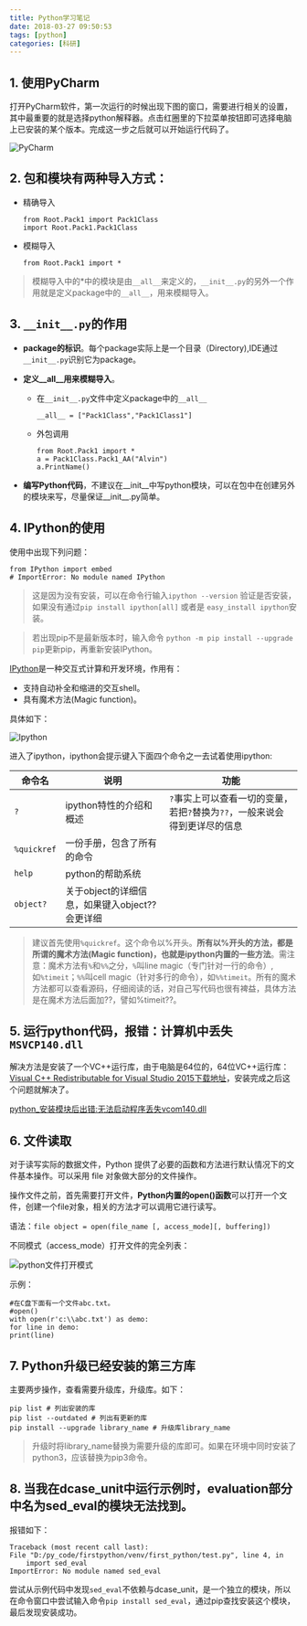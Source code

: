 ```yaml
---
title: Python学习笔记
date: 2018-03-27 09:50:53
tags: [python]
categories: [科研]
---
```


## 1. 使用PyCharm
打开PyCharm软件，第一次运行的时候出现下图的窗口，需要进行相关的设置，其中最重要的就是选择python解释器。点击红圈里的下拉菜单按钮即可选择电脑上已安装的某个版本。完成这一步之后就可以开始运行代码了。

![PyCharm](/images/PyCharm.png)


## 2. 包和模块有两种导入方式：

- 精确导入
    
    ```
    from Root.Pack1 import Pack1Class
    import Root.Pack1.Pack1Class
    ```
- 模糊导入
        
    ```
    from Root.Pack1 import *
    ```
> 模糊导入中的*中的模块是由`__all__`来定义的，`__init__.py`的另外一个作用就是定义package中的`__all__`，用来模糊导入。

## 3. `__init__.py`的作用
- **package的标识**。每个package实际上是一个目录（Directory),IDE通过`__init__.py`识别它为package。
-  **定义__all__用来模糊导入**。
    - 在`__init__.py`文件中定义package中的`__all__`
    
        ```
        __all__ = ["Pack1Class","Pack1Class1"]
        ```
    
    - 外包调用
        ```
        from Root.Pack1 import *
        a = Pack1Class.Pack1_AA("Alvin")
        a.PrintName()
        ```

-  **编写Python代码**，不建议在__init__中写python模块，可以在包中在创建另外的模块来写，尽量保证__init__.py简单。

## 4. IPython的使用

使用中出现下列问题：
```
from IPython import embed
# ImportError: No module named IPython
```

> 这是因为没有安装，可以在命令行输入`ipython --version` 验证是否安装，如果没有通过`pip install ipython[all]`  或者是 `easy_install ipython`安装。

> 若出现pip不是最新版本时，输入命令 `python -m pip install --upgrade pip`更新pip，再重新安装IPython。


[IPython](http://ipython.org/ipython-doc/stable/index.html)是一种交互式计算和开发环境，作用有：
- 支持自动补全和缩进的交互shell。
- 具有魔术方法(Magic function)。
    
具体如下：

![Ipython](/images/Ipython.png)

进入了ipython，ipython会提示键入下面四个命令之一去试着使用ipython:

命令名 | 说明 | 功能
---|---|---
`?` | ipython特性的介绍和概述 | `?`事实上可以查看一切的变量，若把`?`替换为`??`，一般来说会得到更详尽的信息
`%quickref` | 一份手册，包含了所有的命令 | 
`help` | python的帮助系统 | 
`object?` | 关于object的详细信息，如果键入object??会更详细 | 

> 建议首先使用`%quickref`。这个命令以%开头。**所有以%开头的方法，都是所谓的魔术方法(Magic function)，也就是ipython内置的一些方法**。需注意：魔术方法有`%`和`%%`之分，`%`叫line magic（专门针对一行的命令）,如`%timeit`；`%%`叫cell magic（针对多行的命令），如`%%timeit`。所有的魔术方法都可以查看源码，仔细阅读的话，对自己写代码也很有裨益，具体方法是在魔术方法后面加??，譬如%timeit??。

## 5. 运行python代码，报错：计算机中丢失`MSVCP140.dll`

解决方法是安装了一个VC++运行库，由于电脑是64位的，64位VC++运行库：[Visual C++ Redistributable for Visual Studio 2015下载地址](https://www.microsoft.com/zh-cn/download/confirmation.aspx?id=48145)，安装完成之后这个问题就解决了。

[python_安装模块后出错:无法启动程序丢失vcom140.dll](https://blog.csdn.net/m0_38034312/article/details/78820113)

## 6. 文件读取
对于读写实际的数据文件，Python 提供了必要的函数和方法进行默认情况下的文件基本操作。可以采用 file 对象做大部分的文件操作。

操作文件之前，首先需要打开文件，**Python内置的open()函数**可以打开一个文件，创建一个file对象，相关的方法才可以调用它进行读写。

语法：`file object = open(file_name [, access_mode][, buffering])`

不同模式（access_mode）打开文件的完全列表：

![python文件打开模式](/images/python文件打开模式.png)


示例：
```
#在C盘下面有一个文件abc.txt。  
#open()  
with open(r'c:\\abc.txt') as demo:  
for line in demo:  
print(line)  
```

## 7. Python升级已经安装的第三方库

主要两步操作，查看需要升级库，升级库。如下：

```
pip list # 列出安装的库
pip list --outdated # 列出有更新的库
pip install --upgrade library_name # 升级库library_name
```

> 升级时将library_name替换为需要升级的库即可。如果在环境中同时安装了python3，应该替换为pip3命令。

## 8. 当我在dcase_unit中运行示例时，evaluation部分中名为sed_eval的模块无法找到。

报错如下：

```
Traceback (most recent call last):
File "D:/py_code/firstpython/venv/first_python/test.py", line 4, in 
	import sed_eval
ImportError: No module named sed_eval
```

尝试从示例代码中发现`sed_eval`不依赖与dcase_unit，是一个独立的模块，所以在命令窗口中尝试输入命令`pip install sed_eval`，通过pip查找安装这个模块，最后发现安装成功。
